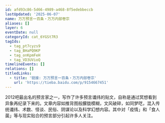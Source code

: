 ```yaml
---
id: afd93c86-5d66-4989-a468-8f5edebbeccb
lastUpdated: '2025-06-07'
name: 万万预言一百条・万万内部卷宗
aliases: []
layer: 6
eventDate: null
categoryId: cat_6YGSt7R3
tagIds:
  - tag_pt7cyzs9
  - tag_BHaPQ9KP
  - tag_onKpmFeH
  - tag_VD3UVioQ
timelineEvents: []
relations: []
titledLinks:
  - title: '链接: 万万预言一百条・万万内部卷宗'
    url: 'https://tieba.baidu.com/p/9154667451'
---
```

2012吧最出名的预言家之一，写作了许多预言谶纬的贴文，自称是通过冥想看到异象再纪录下来的。文章内容如推背图般朦胧模糊，文风破碎，如同梦呓，混入传统谶纬、术数、怪谈、民俗、阴谋论以及科学幻想内容。其中对「疫情」和「食人菌」等与现实贴合的预言部分引起许多人关注。
